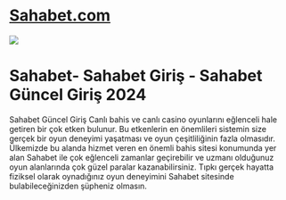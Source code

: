 #  <a href="https://bit.ly/sahabetgirs">Sahabet.com</a>
<a href="https://bit.ly/sahabetgirs"><img src="https://i.hizliresim.com/gzq0x38.png"></a>
# Sahabet- Sahabet Giriş - Sahabet Güncel Giriş 2024

Sahabet Güncel Giriş Canlı bahis ve canlı casino oyunlarını eğlenceli hale getiren bir çok etken bulunur. Bu etkenlerin en önemlileri sistemin size gerçek bir oyun deneyimi yaşatması ve oyun çeşitliliğinin fazla olmasıdır. Ülkemizde bu alanda hizmet veren en önemli bahis sitesi konumunda yer alan Sahabet ile çok eğlenceli zamanlar geçirebilir ve uzmanı olduğunuz oyun alanlarında çok güzel paralar kazanabilirsiniz. Tıpkı gerçek hayatta fiziksel olarak oynadığınız oyun deneyimini Sahabet sitesinde bulabileceğinizden şüpheniz olmasın.

